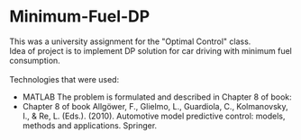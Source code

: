 # Minimum-Fuel-DP
This was a university assignment for the "Optimal Control" class. <br/>
Idea of project is to implement DP solution for car driving with minimum fuel consumption. <br/> 
<br/>Technologies that were used:
+ MATLAB
The problem is formulated and described in Chapter 8 of book:
+ Chapter 8 of book Allgöwer, F., Glielmo, L., Guardiola, C., Kolmanovsky, I., & Re, L. (Eds.). (2010). Automotive model predictive control: models, methods and applications. Springer. <br/>

